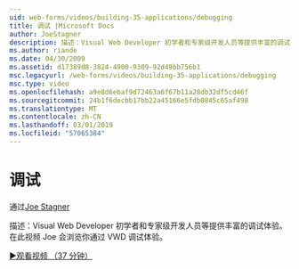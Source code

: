 ```yaml
---
uid: web-forms/videos/building-35-applications/debugging
title: 调试 |Microsoft Docs
author: JoeStagner
description: 描述：Visual Web Developer 初学者和专家级开发人员等提供丰富的调试体验。 在本视频中 Joe 会浏览你通过 VW...
ms.author: riande
ms.date: 04/30/2009
ms.assetid: d17389d8-3824-4900-9309-92d49bb756b1
msc.legacyurl: /web-forms/videos/building-35-applications/debugging
msc.type: video
ms.openlocfilehash: a9e8d6ebaf9d72463a6f67b11a28db32df5cd46f
ms.sourcegitcommit: 24b1f6decbb17bb22a45166e5fdb0845c65af498
ms.translationtype: MT
ms.contentlocale: zh-CN
ms.lasthandoff: 03/01/2019
ms.locfileid: "57065384"
---
```

<a name="debugging"></a>调试
====================
通过[Joe Stagner](https://github.com/JoeStagner)

描述：Visual Web Developer 初学者和专家级开发人员等提供丰富的调试体验。 在此视频 Joe 会浏览你通过 VWD 调试体验。

[&#9654;观看视频 （37 分钟）](https://channel9.msdn.com/Blogs/ASP-NET-Site-Videos/debugging)

